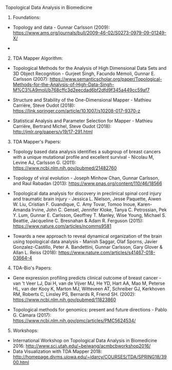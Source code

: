 Topological Data Analysis in Biomedicine

1. Foundations:
- Topology and data - Gunnar Carlsson (2009):
https://www.ams.org/journals/bull/2009-46-02/S0273-0979-09-01249-X/

- 

2. TDA Mapper Algorithm:
- Topological Methods for the Analysis of High Dimensional Data Sets and 3D Object Recognition - Gurjeet Singh, Facundo Mémoli, Gunnar E. Carlsson (2007):
https://www.semanticscholar.org/paper/Topological-Methods-for-the-Analysis-of-High-Data-Singh-M%C3%A9moli/b768cffc3d2eecdad6bf2dfd9f345a449cc59af7

- Structure and Stability of the One-Dimensional Mapper - Mathieu Carrière, Steve Oudot (2018):
https://link.springer.com/article/10.1007/s10208-017-9370-z
- Statistical Analysis and Parameter Selection for Mapper - Mathieu Carrière, Bertrand Michel, Steve Oudot (2018):
http://jmlr.org/papers/v19/17-291.html

3. TDA Mapper's Papers:
- Topology based data analysis identifies a subgroup of breast cancers with a unique mutational profile and excellent survival - Nicolau M, Levine AJ, Carlsson G. (2011):
https://www.ncbi.nlm.nih.gov/pubmed/21482760

- Topology of viral evolution - Joseph Minhow Chan, Gunnar Carlsson, and Raul Rabadan (2013):
https://www.pnas.org/content/110/46/18566

- Topological data analysis for discovery in preclinical spinal cord injury and traumatic brain injury - Jessica L. Nielson, Jesse Paquette, Aiwen W. Liu, Cristian F. Guandique, C. Amy Tovar, Tomoo Inoue, Karen-Amanda Irvine, John C. Gensel, Jennifer Kloke, Tanya C. Petrossian, Pek Y. Lum, Gunnar E. Carlsson, Geoffrey T. Manley, Wise Young, Michael S. Beattie, Jacqueline C. Bresnahan & Adam R. Ferguson (2015):
https://www.nature.com/articles/ncomms9581

- Towards a new approach to reveal dynamical organization of the brain using topological data analysis - Manish Saggar, Olaf Sporns, Javier Gonzalez-Castillo, Peter A. Bandettini, Gunnar Carlsson, Gary Glover & Allan L. Reiss (2018):
https://www.nature.com/articles/s41467-018-03664-4

4. TDA-Bio's Papers:
- Gene expression profiling predicts clinical outcome of breast cancer - van 't Veer LJ, Dai H, van de Vijver MJ, He YD, Hart AA, Mao M, Peterse HL, van der Kooy K, Marton MJ, Witteveen AT, Schreiber GJ, Kerkhoven RM, Roberts C, Linsley PS, Bernards R, Friend SH. (2002):
https://www.ncbi.nlm.nih.gov/pubmed/11823860

- Topological methods for genomics: present and future directions - Pablo G. Cámara (2017):
https://www.ncbi.nlm.nih.gov/pmc/articles/PMC5624534/

5. Workshops:
- International Workshop on Topological Data Analysis in Biomedicine 2016:
http://www.sci.utah.edu/~beiwang/acmbcbworkshop2016/
- Data Visualization with TDA Mapper 2018:
http://homepage.divms.uiowa.edu/~idarcy/COURSES/TDA/SPRING18/3900.html
